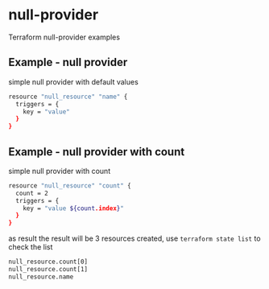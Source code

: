 # null-provider
Terraform null-provider examples

## Example - null provider

simple null provider with default values

```bash
resource "null_resource" "name" {
  triggers = {
    key = "value"
  }
}
```

## Example - null provider with count 

simple null provider with count

```bash
resource "null_resource" "count" {
  count = 2
  triggers = {
    key = "value ${count.index}"
  }
}
```

as result the result will be 3 resources created, use `terraform state list` to check the list

```bash
null_resource.count[0]
null_resource.count[1]
null_resource.name
```
